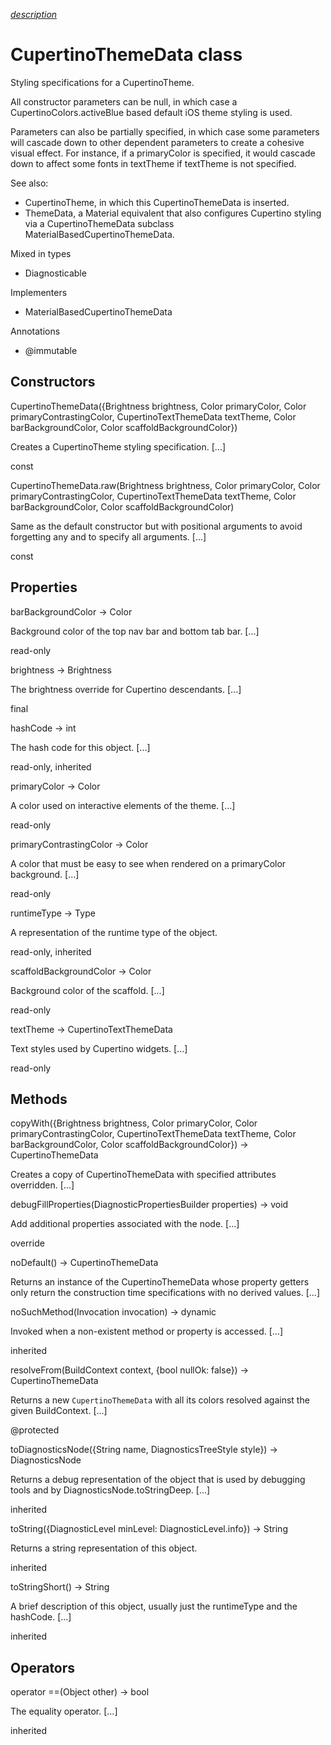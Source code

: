 [*description*][description]

# CupertinoThemeData class #

Styling specifications for a CupertinoTheme.

All constructor parameters can be null, in which case a CupertinoColors.activeBlue based default iOS theme styling is used.

Parameters can also be partially specified, in which case some parameters will cascade down to other dependent parameters to create a cohesive visual effect. For instance, if a primaryColor is specified, it would cascade down to affect some fonts in textTheme if textTheme is not specified.

See also:

 *  CupertinoTheme, in which this CupertinoThemeData is inserted.
 *  ThemeData, a Material equivalent that also configures Cupertino styling via a CupertinoThemeData subclass MaterialBasedCupertinoThemeData.

Mixed in types

 *  Diagnosticable

Implementers

 *  MaterialBasedCupertinoThemeData

Annotations

 *  @immutable

## Constructors ##

CupertinoThemeData(\{Brightness brightness, Color primaryColor, Color primaryContrastingColor, CupertinoTextThemeData textTheme, Color barBackgroundColor, Color scaffoldBackgroundColor\})

Creates a CupertinoTheme styling specification. \[...\]

const

CupertinoThemeData.raw(Brightness brightness, Color primaryColor, Color primaryContrastingColor, CupertinoTextThemeData textTheme, Color barBackgroundColor, Color scaffoldBackgroundColor)

Same as the default constructor but with positional arguments to avoid forgetting any and to specify all arguments. \[...\]

const

## Properties ##

barBackgroundColor → Color

Background color of the top nav bar and bottom tab bar. \[...\]

read-only

brightness → Brightness

The brightness override for Cupertino descendants. \[...\]

final

hashCode → int

The hash code for this object. \[...\]

read-only, inherited

primaryColor → Color

A color used on interactive elements of the theme. \[...\]

read-only

primaryContrastingColor → Color

A color that must be easy to see when rendered on a primaryColor background. \[...\]

read-only

runtimeType → Type

A representation of the runtime type of the object.

read-only, inherited

scaffoldBackgroundColor → Color

Background color of the scaffold. \[...\]

read-only

textTheme → CupertinoTextThemeData

Text styles used by Cupertino widgets. \[...\]

read-only

## Methods ##

copyWith(\{Brightness brightness, Color primaryColor, Color primaryContrastingColor, CupertinoTextThemeData textTheme, Color barBackgroundColor, Color scaffoldBackgroundColor\}) → CupertinoThemeData

Creates a copy of CupertinoThemeData with specified attributes overridden. \[...\]

debugFillProperties(DiagnosticPropertiesBuilder properties) → void

Add additional properties associated with the node. \[...\]

override

noDefault() → CupertinoThemeData

Returns an instance of the CupertinoThemeData whose property getters only return the construction time specifications with no derived values. \[...\]

noSuchMethod(Invocation invocation) → dynamic

Invoked when a non-existent method or property is accessed. \[...\]

inherited

resolveFrom(BuildContext context, \{bool nullOk: false\}) → CupertinoThemeData

Returns a new `CupertinoThemeData` with all its colors resolved against the given BuildContext. \[...\]

@protected

toDiagnosticsNode(\{String name, DiagnosticsTreeStyle style\}) → DiagnosticsNode

Returns a debug representation of the object that is used by debugging tools and by DiagnosticsNode.toStringDeep. \[...\]

inherited

toString(\{DiagnosticLevel minLevel: DiagnosticLevel.info\}) → String

Returns a string representation of this object.

inherited

toStringShort() → String

A brief description of this object, usually just the runtimeType and the hashCode. \[...\]

inherited

## Operators ##

operator ==(Object other) → bool

The equality operator. \[...\]

inherited


[description]: https://github.com/flutter/flutter/blob/master/packages/flutter/lib/src/cupertino/theme.dart#L148